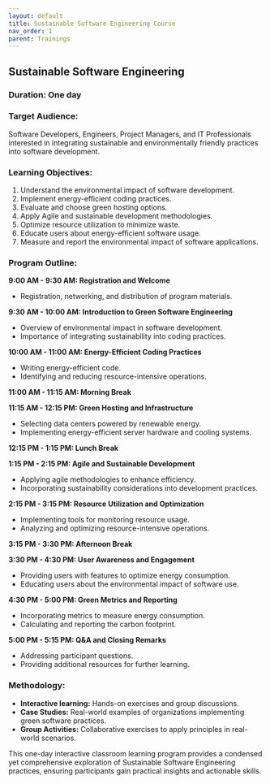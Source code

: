 ```yaml
---
layout: default
title: Sustainable Software Engineering Course
nav_order: 1
parent: Trainings
---
```


## Sustainable Software Engineering

### Duration: One day

### Target Audience:
Software Developers, Engineers, Project Managers, and IT Professionals interested in integrating sustainable and environmentally friendly practices into software development.

### Learning Objectives:

1. Understand the environmental impact of software development.
2. Implement energy-efficient coding practices.
3. Evaluate and choose green hosting options.
4. Apply Agile and sustainable development methodologies.
5. Optimize resource utilization to minimize waste.
6. Educate users about energy-efficient software usage.
7. Measure and report the environmental impact of software applications.

### Program Outline:

**9:00 AM - 9:30 AM: Registration and Welcome**
- Registration, networking, and distribution of program materials.

**9:30 AM - 10:00 AM: Introduction to Green Software Engineering**
- Overview of environmental impact in software development.
- Importance of integrating sustainability into coding practices.

**10:00 AM - 11:00 AM: Energy-Efficient Coding Practices**
- Writing energy-efficient code.
- Identifying and reducing resource-intensive operations.

**11:00 AM - 11:15 AM: Morning Break**

**11:15 AM - 12:15 PM: Green Hosting and Infrastructure**
- Selecting data centers powered by renewable energy.
- Implementing energy-efficient server hardware and cooling systems.

**12:15 PM - 1:15 PM: Lunch Break**

**1:15 PM - 2:15 PM: Agile and Sustainable Development**
- Applying agile methodologies to enhance efficiency.
- Incorporating sustainability considerations into development practices.

**2:15 PM - 3:15 PM: Resource Utilization and Optimization**
- Implementing tools for monitoring resource usage.
- Analyzing and optimizing resource-intensive operations.

**3:15 PM - 3:30 PM: Afternoon Break**

**3:30 PM - 4:30 PM: User Awareness and Engagement**
- Providing users with features to optimize energy consumption.
- Educating users about the environmental impact of software use.

**4:30 PM - 5:00 PM: Green Metrics and Reporting**
- Incorporating metrics to measure energy consumption.
- Calculating and reporting the carbon footprint.

**5:00 PM - 5:15 PM: Q&A and Closing Remarks**
- Addressing participant questions.
- Providing additional resources for further learning.

### Methodology:

- **Interactive learning:** Hands-on exercises and group discussions.
- **Case Studies:** Real-world examples of organizations implementing green software practices.
- **Group Activities:** Collaborative exercises to apply principles in real-world scenarios.


This one-day interactive classroom learning program provides a condensed yet comprehensive exploration of Sustainable Software Engineering practices, ensuring participants gain practical insights and actionable skills.